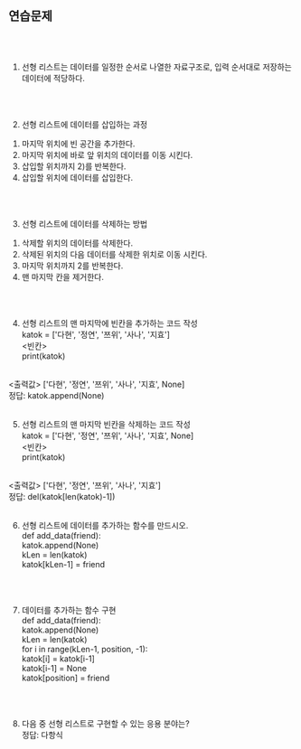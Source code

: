 ## 연습문제
</br>
</br>

1. 선형 리스트는 데이터를 일정한 순서로 나열한 자료구조로, 입력 순서대로 저장하는 데이터에 적당하다.   
</br>
</br>

2. 선형 리스트에 데이터를 삽입하는 과정   
1) 마지막 위치에 빈 공간을 추가한다.   
2) 마지막 위치에 바로 앞 위치의 데이터를 이동 시킨다.   
3) 삽입할 위치까지 2)를 반복한다.   
4) 삽입할 위치에 데이터를 삽입한다.   
</br>
</br>

3. 선형 리스트에 데이터를 삭제하는 방법   
1) 삭제할 위치의 데이터를 삭제한다.   
2) 삭제된 위치의 다음 데이터를 삭제한 위치로 이동 시킨다.   
3) 마지막 위치까지 2를 반복한다.   
4) 맨 마지막 칸을 제거한다.   
</br>
</br>

4. 선형 리스트의 맨 마지막에 빈칸을 추가하는 코드 작성   
katok = ['다현', '정연', '쯔위', '사나', '지효']   
<빈칸>   
print(katok)   
</br>
<출력값>   
['다현', '정연', '쯔위', '사나', '지효', None]   
</br>
정답: katok.append(None)   
</br>
</br>

5. 선형 리스트의 맨 마지막 빈칸을 삭제하는 코드 작성   
katok = ['다현', '정연', '쯔위', '사나', '지효', None]   
<빈칸>   
print(katok)   
</br>
<출력값>   
['다현', '정연', '쯔위', '사나', '지효']   
</br>
정답: del(katok[len(katok)-1])   
</br>
</br>

6. 선형 리스트에 데이터를 추가하는 함수를 만드시오.   
def add_data(friend):   
    katok.append(None)   
    kLen = len(katok)   
    katok[kLen-1] = friend   
</br>
</br>

7. 데이터를 추가하는 함수 구현   
def add_data(friend):   
    katok.append(None)   
    kLen = len(katok)   
    for i in range(kLen-1, position, -1):   
        katok[i] = katok[i-1]   
        katok[i-1] = None   
    katok[position] = friend   
</br>
</br>

8. 다음 중 선형 리스트로 구현할 수 있는 응용 분야는?   
정답: 다항식   